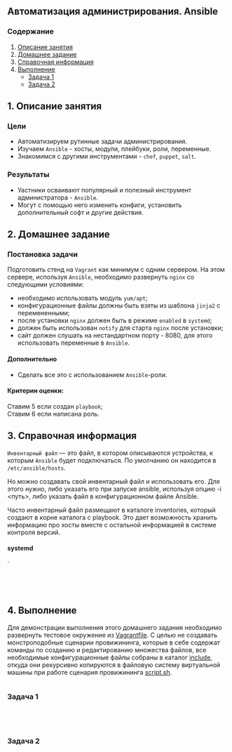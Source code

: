 ## Автоматизация администрирования. Ansible
### Содержание
1. [Описание занятия](#description)  
2. [Домашнее задание](#homework)  
3. [Справочная информация](#info)  
4. [Выполнение](#exec)  
    - [Задача 1](#task1)  
    - [Задача 2](#task2)   

## 1. Описание занятия <a name="description"></a>
### Цели
- Автоматизируем рутинные задачи администрирования.  
- Изучаем `Ansible` - хосты, модули, плейбуки, роли, переменные.  
- Знакомимся с другими инструментами - `chef`, `puppet`, `salt`.

### Результаты  
- Уастники осваивают популярный и полезный инструмент администратора - `Ansible`.  
- Могут с помощью него изменить конфиги, установить дополнительный софт и другие действия.  

## 2. Домашнее задание  <a name="homework"></a>
### Постановка задачи 
Подготовить стенд на `Vagrant` как минимум с одним сервером. На этом сервере, используя `Ansible`, необходимо развернуть `nginx` со следующими условиями:
- необходимо использовать модуль `yum/apt`;  
- конфигурационные файлы должны быть взяты из шаблона `jinja2` с перемененными;  
- после установки `nginx` должен быть в режиме `enabled` в `systemd`;  
- должен быть использован `notify` для старта `nginx` после установки;  
- сайт должен слушать на нестандартном порту - 8080, для этого использовать переменные в `Ansible`.  
#### Дополнительно
- Сделать все это с использованием `Ansible`-роли.  

#### Критерии оценки:  
Ставим 5 если создан `playbook`;  
Ставим 6 если написана роль.  

## 3. Справочная информация <a name="info"></a>  
    
`Инвентарный файл` — это файл, в котором описываются устройства, к которым `Ansible` будет подключаться. По умолчанию он находится в `/etc/ansible/hosts`.

Но можно создавать свой инвентарный файл и использовать его. Для этого нужно, либо указать его при запуске ansible, используя опцию -i <путь>, либо указать файл в конфигурационном файле Ansible.

Часто инвентарный файл размещают в каталоге inventories, который создают в корне каталога с playbook. Это дает возможность хранить информацию про хосты вместе с остальной информацией в системе контроля версий.


#### systemd

`
```bash
```
```console
```
```bash
```
```

```



## 4. Выполнение <a name="exec"></a>  
Для демонстрации выполнения этого домашнего задания необходимо развернуть тестовое окружение из [Vagrantfile](https://github.com/che-a/OTUS_LinuxAdministrator/blob/master/lesson_08/Vagrantfile). С целью не создавать монстроподобные сценарии провижининга, которые в себе содержат команды по созданию и редактированию множества файлов, все необходимые конфигурационные файлы собраны в каталог [include](https://github.com/che-a/OTUS_LinuxAdministrator/tree/master/lesson_08/include), откуда они рекурсивно копируются в файловую систему виртуальной машины при работе сценария провижининга [script.sh](https://github.com/che-a/OTUS_LinuxAdministrator/blob/master/lesson_08/script.sh).
```console

```


### Задача 1 <a name="task1"></a>  


```bash
```
```console

```

```bash
```
```console

```

### Задача 2 <a name="task2"></a>  

```bash
```
```console

```
  
```bash
```
```console

```

```bash

```
```console

```
